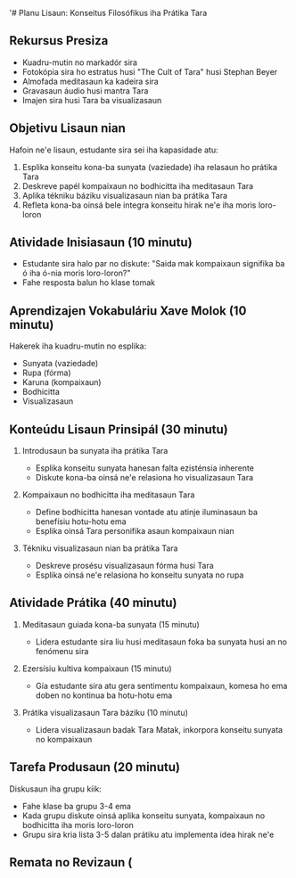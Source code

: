 '# Planu Lisaun: Konseitus Filosófikus iha Prátika Tara

## Rekursus Presiza

- Kuadru-mutin no markadór sira 
- Fotokópia sira ho estratus husi "The Cult of Tara" husi Stephan Beyer
- Almofada meditasaun ka kadeira sira
- Gravasaun áudio husi mantra Tara
- Imajen sira husi Tara ba visualizasaun

## Objetivu Lisaun nian

Hafoin ne'e lisaun, estudante sira sei iha kapasidade atu: 
1. Esplika konseitu kona-ba sunyata (vaziedade) iha relasaun ho prátika Tara
2. Deskreve papél kompaixaun no bodhicitta iha meditasaun Tara
3. Aplika tékniku báziku visualizasaun nian ba prátika Tara
4. Refleta kona-ba oinsá bele integra konseitu hirak ne'e iha moris loro-loron

## Atividade Inisiasaun (10 minutu)

- Estudante sira halo par no diskute: "Saida mak kompaixaun signifika ba ó iha ó-nia moris loro-loron?"
- Fahe resposta balun ho klase tomak

## Aprendizajen Vokabuláriu Xave Molok (10 minutu)

Hakerek iha kuadru-mutin no esplika:
- Sunyata (vaziedade)
- Rupa (fórma)
- Karuna (kompaixaun)
- Bodhicitta
- Visualizasaun

## Konteúdu Lisaun Prinsipál (30 minutu)

1. Introdusaun ba sunyata iha prátika Tara
   - Esplika konseitu sunyata hanesan falta ezisténsia inherente
   - Diskute kona-ba oinsá ne'e relasiona ho visualizasaun Tara

2. Kompaixaun no bodhicitta iha meditasaun Tara
   - Define bodhicitta hanesan vontade atu atinje iluminasaun ba benefísiu hotu-hotu ema
   - Esplika oinsá Tara personifika asaun kompaixaun nian

3. Tékniku visualizasaun nian ba prátika Tara
   - Deskreve prosésu visualizasaun fórma husi Tara
   - Esplika oinsá ne'e relasiona ho konseitu sunyata no rupa

## Atividade Prátika (40 minutu)

1. Meditasaun guiada kona-ba sunyata (15 minutu)
   - Lidera estudante sira liu husi meditasaun foka ba sunyata husi an no fenómenu sira

2. Ezersísiu kultiva kompaixaun (15 minutu)
   - Gía estudante sira atu gera sentimentu kompaixaun, komesa ho ema doben no kontinua ba hotu-hotu ema

3. Prátika visualizasaun Tara báziku (10 minutu)
   - Lidera visualizasaun badak Tara Matak, inkorpora konseitu sunyata no kompaixaun

## Tarefa Produsaun (20 minutu)

Diskusaun iha grupu kiik:
- Fahe klase ba grupu 3-4 ema
- Kada grupu diskute oinsá aplika konseitu sunyata, kompaixaun no bodhicitta iha moris loro-loron
- Grupu sira kria lista 3-5 dalan prátiku atu implementa idea hirak ne'e

## Remata no Revizaun (